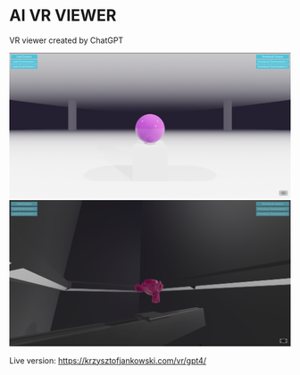 # AI VR VIEWER
VR viewer created by ChatGPT

![screen1](screen1.png)
![screen2](screen2.png)

Live version: https://krzysztofjankowski.com/vr/gpt4/
